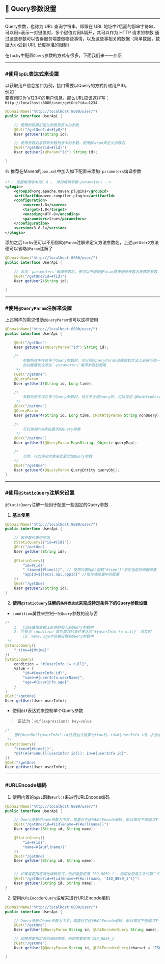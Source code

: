 ## 😬 Query参数设置

---
Query参数，也称为 URL 查询字符串，即跟在 URL 地址中?后面的那串字符串，可以用=表示一对键值对，多个键值对用&隔开，其可以作为 HTTP 请求的参数
通过这些参数可以告诉服务端要做哪些事情，以及这些事相关的数据（简单数据，数据大小受到 URL 长度标准的限制）  

在`lucky`中配置`Query`参数的方式有很多，下面我们来一一介绍

---
### #使用`SpEL`表达式来设置
以获取用户信息接口为例，接口需要以Query的方式传递用户ID。  
例如：  
要查询ID为‘u1234’的用户信息，那么URL应该这样写：  
`http://localhost:8080/user/getOne?id=u1234`

```java
@DomainName("http://localhost:8080/user/")
public interface UserApi {

    // 使用参数索引定位参数列表中的参数
    @Get("/getOne?id=#{p0}")
    User getUser1(String id);

    // 使用参数名来获取参数列表中的参数，使用@Param来定义参数名
    @Get("/getOne?id=#{id}")
    User getUser2(@Param("id") String id);

}
```

👍 推荐在Maven的`pom.xml`中加入如下配置来添加`-parameters`编译参数
```xml
<!-- 设置编译版本为1.8 ， 添加编译参数-parameters -->
<plugin>
    <groupId>org.apache.maven.plugins</groupId>
    <artifactId>maven-compiler-plugin</artifactId>
    <configuration>
        <source>1.8</source>
        <target>1.8</target>
        <encoding>UTF-8</encoding>
        <parameters>true</parameters>
    </configuration>
    <version>3.8.1</version>
</plugin>
```

添加之后`lucky`便可以不用借助`@Param`注解来定义方法参数名，上述`getUser2`方法便可以省略`@Param`注解了
```java
@DomainName("http://localhost:8080/user/")
public interface UserApi {
    
    // 添加`-parameters`编译参数后，便可以不借助@Param直接通过参数名来获取参数
    @Get("/getOne?id=#{id}")
    User getUser2(String id);

}
```

---

### #使用`@QueryParam`注解来设置
上述同样的需求借助`@QueryParam`也可以这样使用

```java
@DomainName("http://localhost:8080/user/")
public interface UserApi {

    @Get("/getOne")
    User getUser2(@QueryParam("id") String id);

    /*
        参数列表中存在多个Query参数时，可以将@QueryParam注解提到方法上来进行统一配置
        此功能建议在添加`-parameters`编译参数后使用
     */
    @Get("/getOne")
    @QueryParam
    User getUser3(String id, Long time);

    /*
        参数列表中存在多个Query参数时，但又不全是Query时，可以使用 @NotHttpParam注解来进行排除   
     */
    @Get("/getOne")
    @QueryParam
    User getUser4(String id, Long time, @NotHttpParam String nonQuery);
    
    /*
        可以使用Map来批量添加Query参数    
     */
    @Get("/getOne")
    User getUser5(@QueryParam Map<String, Object> queryMap);

    /*
        当然，可以使用对象来批量添加Query参数    
    */
    @Get("/getOne")
    User getUser6(@QueryParam QueryEntity queryObj);
}
```

---
### #使用`@StaticQuery`注解来设置
`@StaticQuery`注解一般用于配置一些固定的Query参数

1. **基本使用**

```java
@DomainName("http://localhost:8080/user/")
public interface UserApi {

    // 取参数列表中的值
    @StaticQuery({"id=#{id}"})
    @Get("/getOne)
    User getUser(String id);
    
    @StaticQuery({
        "id=#{id}",
        "_time=#{#time()}", // 使用内置SpEL函数"#time()"添加当前时间戳参数   
        "appId=${local.api.appId}" //取环境变量中的配置    
    })
    @Get("/getOne)
    User getUser2(String id);
}
```

2. **使用`@StaticQuery`注解的`条件表达式`来完成特定条件下的Query参数设置**

- `condition`属性来控制`一批Query`参数的设与否

```java
/*
    1. _time属性会被无条件的加入到Query参数中
    2. 只有当`condition`属性置顶的条件表达式`#{userInfo != null}` 成立时
        id、name、age才会被设置到Query参数中
 */
@StaticQuery({
    "_time=#{#time}"    
})
@StaticQuery(
    condition = "#{userInfo != null}",
    value = {
        "id=#{userInfo.id}",
        "name=#{userInfo.userName}",
        "age=#{userInfo.age}",
    }   
)
@Get("/getOne)
User getUser(User userInfo);
```

- 使用`@if`表达式来控制单个Query参数
> 语法为：`@if(expression): key=value`

```java
/*
    当#{#nonNull(userInfo?.id)}表达式结果为true时，id=#{userInfo.id} 才会被设置为Query参数
 */
@StaticQuery({
    "time=#{#time()}",
    "@if(#{#nonNull(userInfo?.id)}): id=#{userInfo.id}",    
})
@Get("/getOne)
User getUser(User userInfo);
```

---
### #URLEncode编码

1. 使用内置的`SpEL`函数`#url()`来进行URLEncode编码

```java
@DomainName("http://localhost:8080/user/")
public interface UserApi {

    // Query参数中name参数为中文，需要对它进行URLEncode编码，默认情况下使用UTF-8进行编码
    @Get("/getOne?id=#{id}&name=#{#url(name)}")
    User getUser(String id, String name);

    @StaticQuery({
        "id=#{id}",
        "name=#{#url(name)}"    
    })
    @Get("/getOne)
    User getUser(String id, String name);


    // 如果需要指定其他编码格式，例如需要使用'ISO_8859_1'，则可以使用方法的第二个参数来进行设置
    @Get("/getOne?id=#{id}&name=#{#url(name, 'ISO_8859_1')}")
    User getUser(String id, String name);
}
```

2. 使用`@URLEncoderQuery`注解来进行URLEncode编码

```java
@DomainName("http://localhost:8080/user/")
public interface UserApi {

    // Query参数中name参数为中文，需要对它进行URLEncode编码，默认情况下使用UTF-8进行编码
    @Get("/getOne")
    User getUser(@QueryParam String id, @URLEncoderQuery String name);

    // 如果需要指定其他编码格式，例如需要使用'ISO_8859_1'
    @Get("/getOne")
    User getUser(@QueryParam String id, @URLEncoderQuery(charset = "ISO_8859_1") String name);

}
```
